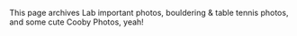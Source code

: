 This page archives Lab important photos, bouldering & table tennis photos, and some cute Cooby Photos, yeah!
